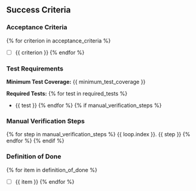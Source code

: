 ## Success Criteria

### Acceptance Criteria
{% for criterion in acceptance_criteria %}
- [ ] {{ criterion }}
{% endfor %}

### Test Requirements

**Minimum Test Coverage:** {{ minimum_test_coverage }}

**Required Tests:**
{% for test in required_tests %}
- {{ test }}
{% endfor %}
{% if manual_verification_steps %}

### Manual Verification Steps
{% for step in manual_verification_steps %}
{{ loop.index }}. {{ step }}
{% endfor %}
{% endif %}

### Definition of Done
{% for item in definition_of_done %}
- [ ] {{ item }}
{% endfor %}